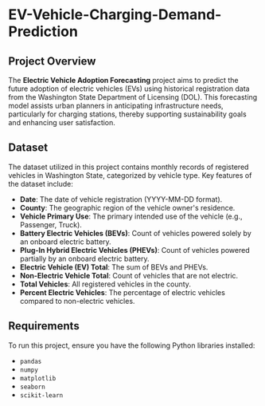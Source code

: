 # EV-Vehicle-Charging-Demand-Prediction


## Project Overview

The **Electric Vehicle Adoption Forecasting** project aims to predict the future adoption of electric vehicles (EVs) using historical registration data from the Washington State Department of Licensing (DOL). This forecasting model assists urban planners in anticipating infrastructure needs, particularly for charging stations, thereby supporting sustainability goals and enhancing user satisfaction.

## Dataset

The dataset utilized in this project contains monthly records of registered vehicles in Washington State, categorized by vehicle type. Key features of the dataset include:

- **Date**: The date of vehicle registration (YYYY-MM-DD format).
- **County**: The geographic region of the vehicle owner's residence.
- **Vehicle Primary Use**: The primary intended use of the vehicle (e.g., Passenger, Truck).
- **Battery Electric Vehicles (BEVs)**: Count of vehicles powered solely by an onboard electric battery.
- **Plug-In Hybrid Electric Vehicles (PHEVs)**: Count of vehicles powered partially by an onboard electric battery.
- **Electric Vehicle (EV) Total**: The sum of BEVs and PHEVs.
- **Non-Electric Vehicle Total**: Count of vehicles that are not electric.
- **Total Vehicles**: All registered vehicles in the county.
- **Percent Electric Vehicles**: The percentage of electric vehicles compared to non-electric vehicles.


## Requirements

To run this project, ensure you have the following Python libraries installed:

- `pandas`
- `numpy`
- `matplotlib`
- `seaborn`
- `scikit-learn`
